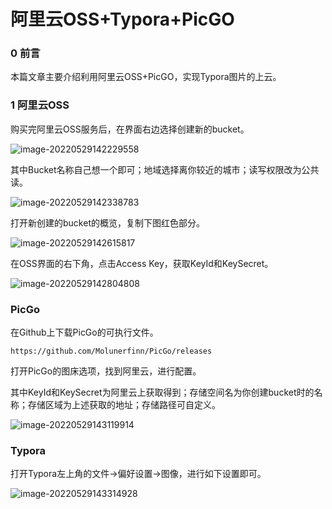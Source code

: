 # 阿里云OSS+Typora+PicGO

### 0 前言

本篇文章主要介绍利用阿里云OSS+PicGO，实现Typora图片的上云。

### 1 阿里云OSS

购买完阿里云OSS服务后，在界面右边选择创建新的bucket。

![image-20220529142229558](https://typorabucket.oss-cn-hangzhou.aliyuncs.com/typoraImage/202205291422578.png)

其中Bucket名称自己想一个即可；地域选择离你较近的城市；读写权限改为公共读。

![image-20220529142338783](https://typorabucket.oss-cn-hangzhou.aliyuncs.com/typoraImage/202205291423819.png)

打开新创建的bucket的概览，复制下图红色部分。

![image-20220529142615817](https://typorabucket.oss-cn-hangzhou.aliyuncs.com/typoraImage/202205291426844.png)

在OSS界面的右下角，点击Access Key，获取KeyId和KeySecret。

![image-20220529142804808](https://typorabucket.oss-cn-hangzhou.aliyuncs.com/typoraImage/202205291428827.png)

### PicGo

在Github上下载PicGo的可执行文件。

```
https://github.com/Molunerfinn/PicGo/releases
```

打开PicGo的图床选项，找到阿里云，进行配置。

其中KeyId和KeySecret为阿里云上获取得到；存储空间名为你创建bucket时的名称；存储区域为上述获取的地址；存储路径可自定义。

![image-20220529143119914](https://typorabucket.oss-cn-hangzhou.aliyuncs.com/typoraImage/202205291431935.png)



### Typora

打开Typora左上角的文件->偏好设置->图像，进行如下设置即可。

![image-20220529143314928](https://typorabucket.oss-cn-hangzhou.aliyuncs.com/typoraImage/202205291433950.png)
